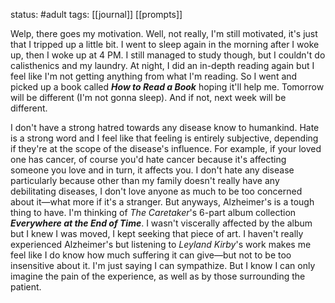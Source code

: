 status: #adult 
tags: [[journal]] [[prompts]]

Welp, there goes my motivation. Well, not really, I'm still motivated, it's just that I tripped up a little bit. I went to sleep again in the morning after I woke up, then I woke up at 4 PM. I still managed to study though, but I couldn't do calisthenics and my laundry. At night, I did an in-depth reading again but I feel like I'm not getting anything from what I'm reading. So I went and picked up a book called ***How to Read a Book*** hoping it'll help me. Tomorrow will be different (I'm not gonna sleep). And if not, next week will be different. 

I don't have a strong hatred towards any disease know to humankind. Hate is a strong word and I feel like that feeling is entirely subjective, depending if they're at the scope of the disease's influence. For example, if your loved one has cancer, of course you'd hate cancer because it's affecting someone you love and in turn, it affects you. I don't hate any disease particularly because other than my family doesn't really have any debilitating diseases, I don't love anyone as much to be too concerned about it—what more if it's a stranger. But anyways, Alzheimer's is a tough thing to have. I'm thinking of *The Caretaker*'s 6-part album collection ***Everywhere at the End of Time***. I wasn't viscerally affected by the album but I knew I was moved, I kept seeking that piece of art. I haven't really experienced Alzheimer's but listening to *Leyland Kirby*'s work makes me feel like I do know how much suffering it can give—but not to be too insensitive about it. I'm just saying I can sympathize. But I know I can only imagine the pain of the experience, as well as by those surrounding the patient.
